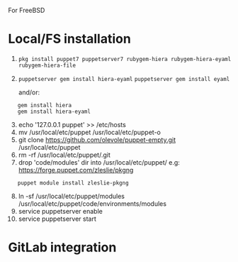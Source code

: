 For FreeBSD

# Local/FS installation

1) `pkg install puppet7 puppetserver7 rubygem-hiera rubygem-hiera-eyaml rubygem-hiera-file`
2) `puppetserver gem install hiera-eyaml`
`puppetserver gem install eyaml`

   and/or:
```
   gem install hiera
   gem install hiera-eyaml
```
3) echo '127.0.0.1 puppet' >> /etc/hosts
4) mv /usr/local/etc/puppet /usr/local/etc/puppet-o
5) git clone https://github.com/olevole/puppet-empty.git /usr/local/etc/puppet
6) rm -rf /usr/local/etc/puppet/.git
7) drop 'code/modules' dir into /usr/local/etc/puppet/ e.g: https://forge.puppet.com/zleslie/pkgng
``` 
   puppet module install zleslie-pkgng
```
8) ln -sf /usr/local/etc/puppet/modules /usr/local/etc/puppet/code/environments/modules
9) service puppetserver enable
10) service puppetserver start

# GitLab integration

